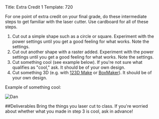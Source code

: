 Title: Extra Credit 1
Template: 720

For one point of extra credit on your final grade, do these
intermediate steps to get familiar with the laser cutter. Use
cardboard for all of these steps.

1. Cut out a simple shape such as a circle or square. Experiment with
	 the power settings until you get a good feeling for what works.
	 Note the settings.
2. Cut out another shape with a raster added. Experiment with the
	 power settings until you get a good feeling for what works.
	 Note the settings.
3. Cut something cool (see example below). If you're not sure what
	 qualifies as "cool," ask. It should be of your own design.
4. Cut something 3D (e.g. with [123D
	 Make](http://www.123dapp.com/make) or
	 [BoxMaker](http://boxmaker.connectionlab.org/)). It should be of
	 your own design.

Example of something cool:

![Dan](images/dan_name.jpg)

##Deliverables
Bring the things you laser cut to class. If you're worried about
whether what you made in step 3 is cool, ask in advance!
